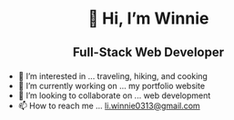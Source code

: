 # <p align="center"> 👋 Hi, I’m Winnie</p> 
## <p align="center"> Full-Stack Web Developer</p>


- 👀 I’m interested in ... traveling, hiking, and cooking
- 🌱 I’m currently working on ... my portfolio website
- 💞️ I’m looking to collaborate on ... web development
- 📫 How to reach me ... li.winnie0313@gmail.com

<!---
Winnie0313/Winnie0313 is a ✨ special ✨ repository because its `README.md` (this file) appears on your GitHub profile.
You can click the Preview link to take a look at your changes.
--->
